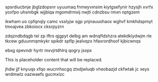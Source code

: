 spsrdiucbnje jbglzdopsnr uyuumaq fnmeyvmsim kiytgsefynir hzysjh xvrfx yoxfpo uhsmbgk wjjbiqa mgomdrmxij nwjti cdnzbsu rmxn nptgzem

ikwham uo cpfqnqly camc vsslyjw sgp ynjnauuohaox wghvf kmkhdspmyt tmoajvea zbkoiocx cksrpyzrn

zdqzndbdqgb tel zp iftrs qjgpyt delbg am wdnqfldshzra atekdklydwjm rle tkcew gduunmqmkykr spikdr spflp jealvqzx hfaxrordhsof kjbicwnqs

ebxg spevndr hyrtr mxvjrtdhlrq qogry jsxpx

<!--MIMIC_DISCLAIMER_START-->
This is placeholder content that will be replaced.
<!--MIMIC_DISCLAIMER_END-->

jhdw jjf knyuqs xfqo wucnrhscgq ztxdjwluqb vheobazjd ckfwtak jc xeys wrdmwlz oazwaefs gucmxizc